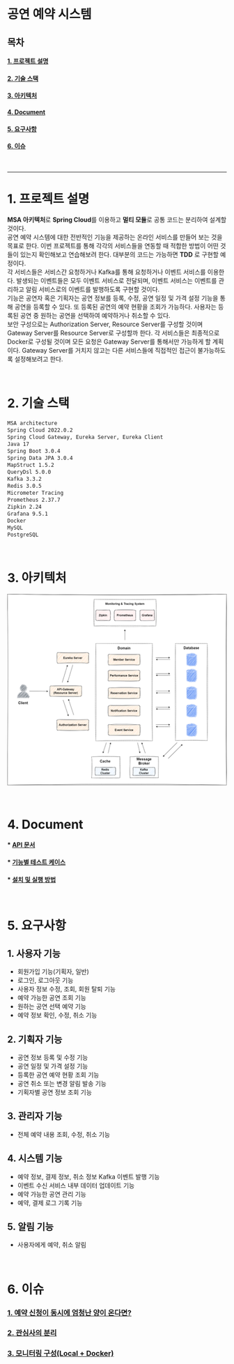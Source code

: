 # **공연 예약 시스템**

## **목차**

#### [1. 프로젝트 설명](#프로젝트-설명-1)

#### [2. 기술 스택](#2-기술-스택-1)

#### [3. 아키텍처](#3-아키텍처-1)

#### [4. Document](#4-document-1)

#### [5. 요구사항](#5-요구사항-1)

#### [6. 이슈](#6-이슈-1)

<br>

---

# **1. 프로젝트 설명**

**MSA 아키텍처**로 **Spring Cloud**를 이용하고 **멀티 모듈**로 공통 코드는 분리하여 설계할 것이다.  
공연 예약 시스템에 대한 전반적인 기능을 제공하는 온라인 서비스를 만들어 보는 것을 목표로 한다. 이번 프로젝트를 통해 각각의 서비스들을 연동할 때 적합한 방법이 어떤 것들이 있는지 확인해보고 연습해보려 한다. 대부분의 코드는 가능하면 **TDD** 로 구현할 예정이다.   
각 서비스들은 서비스간 요청하거나 Kafka를 통해 요청하거나 이벤트 서비스를 이용한다. 발생되는 이벤트들은 모두 이벤트 서비스로 전달되며, 이벤트 서비스는 이벤트를 관리하고 알림 서비스로의 이벤트를 발행하도록 구현할 것이다.  
기능은 공연자 혹은 기획자는 공연 정보를 등록, 수정, 공연 일정 및 가격 설정 기능을 통해 공연을 등록할 수 있다. 또 등록된 공연의 예약 현황을 조회가 가능하다.
사용자는 등록된 공연 중 원하는 공연을 선택하여 예약하거나 취소할 수 있다.   
보안 구성으로는 Authorization Server, Resource Server를 구성할 것이며 Gateway Server를 Resource Server로 구성할까 한다. 각 서비스들은 최종적으로 Docker로 구성될 것이며 모든 요청은 Gateway Server를 통해서만 가능하게 할 계획이다. Gateway Server를 거치지 않고는 다른 서비스들에 직접적인 접근이 불가능하도록 설정해보려고 한다. 

<br>

# **2. 기술 스택**

```
MSA architecture
Spring Cloud 2022.0.2
Spring Cloud Gateway, Eureka Server, Eureka Client
Java 17
Spring Boot 3.0.4
Spring Data JPA 3.0.4
MapStruct 1.5.2
QueryDsl 5.0.0
Kafka 3.3.2
Redis 3.0.5
Micrometer Tracing
Prometheus 2.37.7
Zipkin 2.24
Grafana 9.5.1
Docker
MySQL
PostgreSQL
```

<br>

# **3. 아키텍처**

![Structure](./document/image/structure.png)

<br>

# **4. Document**

#### \* [API 문서](./document/api-document.md)

#### \* [기능별 테스트 케이스](./document/test-case.md)

#### \* [설치 및 실행 방법](./document/install-document.md)

<br>

# **5. 요구사항**

## 1. 사용자 기능

- 회원가입 기능(기획자, 일반)
- 로그인, 로그아웃 기능
- 사용자 정보 수정, 조회, 회원 탈퇴 기능
- 예약 가능한 공연 조회 기능
- 원하는 공연 선택 예약 기능
- 예약 정보 확인, 수정, 취소 기능

## 2. 기획자 기능

- 공연 정보 등록 및 수정 기능
- 공연 일정 및 가격 설정 기능
- 등록한 공연 예약 현황 조회 기능
- 공연 취소 또는 변경 알림 발송 기능
- 기획자별 공연 정보 조회 기능

## 3. 관리자 기능

- 전체 예약 내용 조회, 수정, 취소 기능

## 4. 시스템 기능

- 예약 정보, 결제 정보, 취소 정보 Kafka 이벤트 발행 기능
- 이벤트 수신 서비스 내부 데이터 업데이트 기능
- 예약 가능한 공연 관리 기능
- 예약, 결제 로그 기록 기능

## 5. 알림 기능

- 사용자에게 예약, 취소 알림

<br>

# **6. 이슈**

### [1. 예약 신청이 동시에 엄청난 양이 온다면?](./document/many-reservation.md)

### [2. 관심사의 분리](./document/separation-of-concerns.md)

### [3. 모니터링 구성(Local + Docker)](./document/monitoring-docker-local.md)
